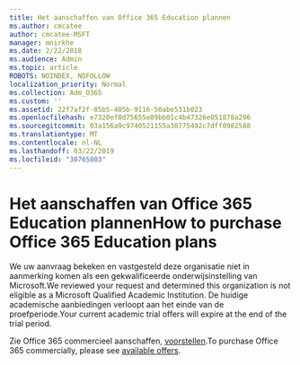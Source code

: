 ```yaml
---
title: Het aanschaffen van Office 365 Education plannen
ms.author: cmcatee
author: cmcatee-MSFT
manager: mnirkhe
ms.date: 2/22/2018
ms.audience: Admin
ms.topic: article
ROBOTS: NOINDEX, NOFOLLOW
localization_priority: Normal
ms.collection: Adm_O365
ms.custom: ''
ms.assetid: 22f7af2f-85b5-405b-9116-50abe531b023
ms.openlocfilehash: e7320ef0d75655e89bb01c4b47326e051878a296
ms.sourcegitcommit: 03a156a9c9740521155a30775492c7dff0982588
ms.translationtype: MT
ms.contentlocale: nl-NL
ms.lasthandoff: 03/22/2019
ms.locfileid: "30765803"
---
```

# <a name="how-to-purchase-office-365-education-plans"></a><span data-ttu-id="a36db-102">Het aanschaffen van Office 365 Education plannen</span><span class="sxs-lookup"><span data-stu-id="a36db-102">How to purchase Office 365 Education plans</span></span>

<span data-ttu-id="a36db-103">We uw aanvraag bekeken en vastgesteld deze organisatie niet in aanmerking komen als een gekwalificeerde onderwijsinstelling van Microsoft.</span><span class="sxs-lookup"><span data-stu-id="a36db-103">We reviewed your request and determined this organization is not eligible as a Microsoft Qualified Academic Institution.</span></span> <span data-ttu-id="a36db-104">De huidige academische aanbiedingen verloopt aan het einde van de proefperiode.</span><span class="sxs-lookup"><span data-stu-id="a36db-104">Your current academic trial offers will expire at the end of the trial period.</span></span>
  
<span data-ttu-id="a36db-105">Zie Office 365 commercieel aanschaffen, [voorstellen](https://go.microsoft.com/fwlink/p/?linkid=868433).</span><span class="sxs-lookup"><span data-stu-id="a36db-105">To purchase Office 365 commercially, please see [available offers](https://go.microsoft.com/fwlink/p/?linkid=868433).</span></span>
  

